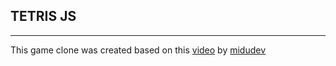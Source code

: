 ## TETRIS JS

---

This game clone was created based on this [video](https://youtu.be/pNiyz0sl1no) by [midudev](https://midu.dev/)
